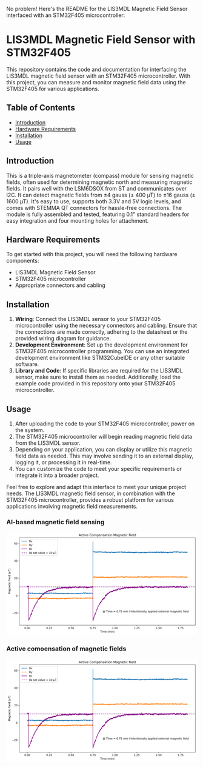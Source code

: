 No problem! Here's the README for the LIS3MDL Magnetic Field Sensor interfaced with an STM32F405 microcontroller:

# LIS3MDL Magnetic Field Sensor with STM32F405

This repository contains the code and documentation for interfacing the LIS3MDL magnetic field sensor with an STM32F405 microcontroller. With this project, you can measure and monitor magnetic field data using the STM32F405 for various applications.

## Table of Contents

- [Introduction](#introduction)
- [Hardware Requirements](#hardware-requirements)
- [Installation](#installation)
- [Usage](#usage)

## Introduction

This is a triple-axis magnetometer (compass) module for sensing magnetic fields, often used for determining magnetic north and measuring magnetic fields. It pairs well with the LSM6DSOX from ST and communicates over I2C. It can detect magnetic fields from ±4 gauss (± 400 µT) to ±16 gauss (± 1600 µT). It's easy to use, supports both 3.3V and 5V logic levels, and comes with STEMMA QT connectors for hassle-free connections. The module is fully assembled and tested, featuring 0.1" standard headers for easy integration and four mounting holes for attachment.

## Hardware Requirements

To get started with this project, you will need the following hardware components:

- LIS3MDL Magnetic Field Sensor
- STM32F405 microcontroller
- Appropriate connectors and cabling

## Installation

1. **Wiring**: Connect the LIS3MDL sensor to your STM32F405 microcontroller using the necessary connectors and cabling. Ensure that the connections are made correctly, adhering to the datasheet or the provided wiring diagram for guidance.
2. **Development Environment**: Set up the development environment for STM32F405 microcontroller programming. You can use an integrated development environment like STM32CubeIDE or any other suitable software.
3. **Library and Code**: If specific libraries are required for the LIS3MDL sensor, make sure to install them as needed. Additionally, load the example code provided in this repository onto your STM32F405 microcontroller.


## Usage

1. After uploading the code to your STM32F405 microcontroller, power on the system.
2. The STM32F405 microcontroller will begin reading magnetic field data from the LIS3MDL sensor.
3. Depending on your application, you can display or utilize this magnetic field data as needed. This may involve sending it to an external display, logging it, or processing it in real-time.
4. You can customize the code to meet your specific requirements or integrate it into a broader project.

Feel free to explore and adapt this interface to meet your unique project needs. The LIS3MDL magnetic field sensor, in combination with the STM32F405 microcontroller, provides a robust platform for various applications involving magnetic field measurements.
### AI-based magnetic field sensing 
![Magnetic Field Compensation](MF_compensation.png)

### Active comoensation of magnetic fields
![Magnetic Field Compensation](MF_compensation.png)


